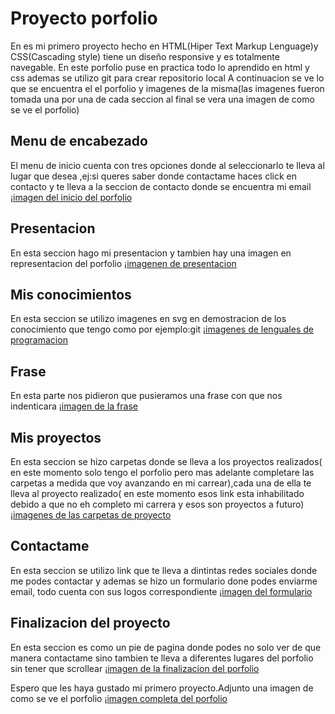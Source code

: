 # Proyecto porfolio
En es mi primero proyecto hecho en HTML(Hiper Text Markup Lenguage)y CSS(Cascading style) tiene un diseño responsive y es totalmente navegable.
En este porfolio puse en practica todo lo aprendido en html y css ademas se utilizo git para crear repositorio local 
A continuacion se ve lo que se encuentra el el porfolio y imagenes de la misma(las imagenes fueron tomada una por una de cada seccion al final se vera una imagen de como se ve el porfolio)

## Menu de encabezado
El menu de inicio cuenta con tres opciones donde al seleccionarlo te lleva al lugar que desea ,ej:si queres saber donde contactame haces click en contacto y te lleva a la seccion de contacto donde se encuentra mi email  
¡[imagen del inicio del porfolio](imagenes.md/Captura%20web_22-11-2023_155829_127.0.0.1.jpeg)

## Presentacion
En esta seccion hago mi presentacion  y tambien hay una imagen en representacion del porfolio 
¡[imagenen de presentacion](imagenes.md/Captura%20web_22-11-2023_141034_127.0.0.1.jpeg)

## Mis conocimientos
En esta seccion se utilizo imagenes en svg en demostracion de los conocimiento que tengo como por ejemplo:git
¡[imagenes de lenguales de programacion](imagenes.md/Captura%20web_22-11-2023_16136_127.0.0.1.jpeg)

## Frase
En esta parte nos pidieron que pusieramos una frase con que nos indenticara 
¡[imagen de la frase](imagenes.md/Captura%20web_22-11-2023_16175_127.0.0.1.jpeg)

## Mis proyectos 
En esta seccion se hizo carpetas donde se lleva a los proyectos realizados( en este momento solo tengo el porfolio pero mas adelante completare las carpetas a medida que voy avanzando en mi carrear),cada una de ella te lleva al proyecto realizado( en este momento esos link esta inhabilitado debido a que no eh completo mi carrera y esos son proyectos a futuro)
¡[imagenes de las carpetas de proyecto](imagenes.md/Captura%20web_22-11-2023_141536_127.0.0.1.jpeg)

## Contactame
En esta seccion se utilizo link que te lleva a dintintas redes sociales donde me podes contactar y ademas se hizo un formulario done podes enviarme email, todo cuenta con sus logos correspondiente 
¡[imagen del formulario](imagenes.md/Captura%20web_22-11-2023_141610_127.0.0.1.jpeg)

## Finalizacion del proyecto 
En esta seccion es como un pie de pagina donde podes no solo ver de que manera contactame sino tambien te lleva a diferentes lugares del porfolio sin tener que scrollear
¡[imagen de la finalizacion del porfolio](imagenes.md/Captura%20web_22-11-2023_141731_127.0.0.1.jpeg)

Espero que les haya gustado mi primero proyecto.Adjunto una imagen de como se ve el porfolio
¡[imagen completa del porfolio](imagenes.md/Captura%20web_22-11-2023_163324_127.0.0.1.jpeg)

